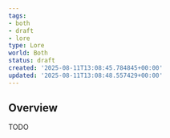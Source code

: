 ```yaml
---
tags:
- both
- draft
- lore
type: Lore
world: Both
status: draft
created: '2025-08-11T13:08:45.784845+00:00'
updated: '2025-08-11T13:08:48.557429+00:00'
---
```



## Overview

TODO
